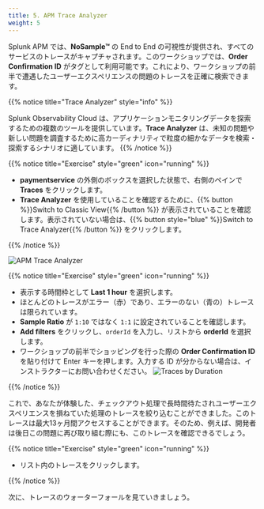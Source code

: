 ```yaml
---
title: 5. APM Trace Analyzer
weight: 5
---
```


Splunk APM では、**NoSample™** の End to End の可視性が提供され、すべてのサービスのトレースがキャプチャされます。このワークショップでは、**Order Confirmation ID** がタグとして利用可能です。これにより、ワークショップの前半で遭遇したユーザーエクスペリエンスの問題のトレースを正確に検索できます。

{{% notice title="Trace Analyzer" style="info" %}}

Splunk Observability Cloud は、アプリケーションモニタリングデータを探索するための複数のツールを提供しています。**Trace Analyzer** は、未知の問題や新しい問題を調査するために高カーディナリティで粒度の細かなデータを検索・探索するシナリオに適しています。
{{% /notice %}}

{{% notice title="Exercise" style="green" icon="running" %}}

* **paymentservice** の外側のボックスを選択した状態で、右側のペインで **Traces** をクリックします。
* **Trace Analyzer** を使用していることを確認するために、{{% button %}}Switch to Classic View{{% /button %}} が表示されていることを確認します。表示されていない場合は、{{% button style="blue" %}}Switch to Trace Analyzer{{% /button %}} をクリックします。

{{% /notice %}}

![APM Trace Analyzer](../images/apm-trace-analyzer.png)

{{% notice title="Exercise" style="green" icon="running" %}}

* 表示する時間枠として **Last 1 hour** を選択します。
* ほとんどのトレースがエラー（赤）であり、エラーのない（青の）トレースは限られています。
* **Sample Ratio** が `1:10` ではなく `1:1` に設定されていることを確認します。
* **Add filters** をクリックし、`orderId` を入力し、リストから **orderId** を選択します。
* ワークショップの前半でショッピングを行った際の **Order Confirmation ID** を貼り付けて Enter キーを押します。入力する ID が分からない場合は、インストラクターにお問い合わせください。
  ![Traces by Duration](../images/apm-trace-by-duration.png)

{{% /notice %}}

これで、あなたが体験した、チェックアウト処理で長時間待たされユーザーエクスペリエンスを損ねていた処理のトレースを絞り込むことができました。このトレースは最大13ヶ月間アクセスすることができます。そのため、例えば、開発者は後日この問題に再び取り組む際にも、このトレースを確認できるでしょう。

{{% notice title="Exercise" style="green" icon="running" %}}

* リスト内のトレースをクリックします。

{{% /notice %}}

次に、トレースのウォーターフォールを見ていきましょう。
